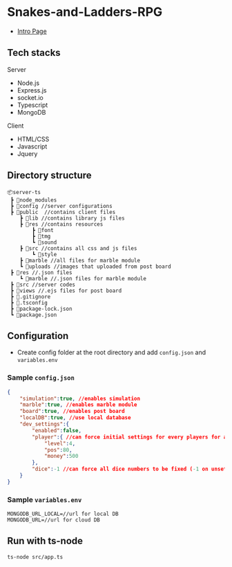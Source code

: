 # Snakes-and-Ladders-RPG

- [Intro Page](https://jkvin114.github.io/Snakes-and-Ladders-RPG-wiki/index.html)

## Tech stacks
Server
- Node.js
- Express.js
- socket.io
- Typescript
- MongoDB

Client
- HTML/CSS
- Javascript
- Jquery


## Directory structure
<!-- > blockquote -->


```
📦server-ts 
 ┣ 📂node_modules 
 ┣ 📂config //server configurations
 ┣ 📂public  //contains client files
    ┣ 📂lib //contains library js files
    ┣ 📂res //contains resources
        ┣ 📂font
        ┣ 📂tmg
        ┗ 📂sound
    ┣ 📂src //contains all css and js files
        ┗ 📂style
    ┣ 📂marble //all files for marble module
    ┗ 📂uploads //images that uploaded from post board
 ┣ 📂res //.json files
    ┗ 📂marble //.json files for marble module
 ┣ 📂src //server codes
 ┣ 📂views //.ejs files for post board
 ┣ 📜.gitignore
 ┣ 📜.tsconfig
 ┣ 📜package-lock.json
 ┗ 📜package.json

````

## Configuration
- Create config folder at the root directory and add `config.json` and `variables.env`

### Sample `config.json`
```json
{
    "simulation":true, //enables simulation
    "marble":true, //enables marble module
    "board":true, //enables post board
    "localDB":true, //use local database
    "dev_settings":{ 
        "enabled":false,
        "player":{ //can force initial settings for every players for all game
            "level":4,
            "pos":80,
            "money":500
        },
        "dice":-1 //can force all dice numbers to be fixed (-1 on unset)
    }
}
```
### Sample `variables.env`

```
MONGODB_URL_LOCAL=//url for local DB
MONGODB_URL=//url for cloud DB

```

## Run with ts-node
`ts-node src/app.ts`